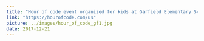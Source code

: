 ```yaml
---
title: "Hour of code event organized for kids at Garfield Elementary School"
link: "https://hourofcode.com/us"
picture: ../images/hour_of_code_gf1.jpg
date: 2017-12-21
---
```

